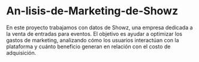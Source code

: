 # An-lisis-de-Marketing-de-Showz
En este proyecto trabajamos con datos de Showz, una empresa dedicada a la venta de entradas para eventos. El objetivo es ayudar a optimizar los gastos de marketing, analizando cómo los usuarios interactúan con la plataforma y cuánto beneficio generan en relación con el costo de adquisición.
